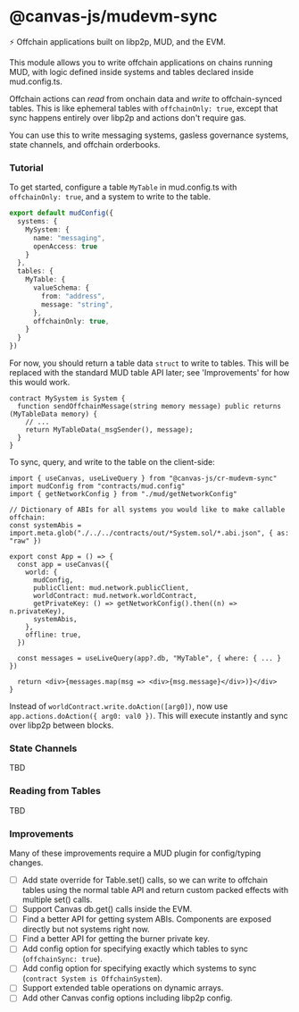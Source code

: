 # @canvas-js/mudevm-sync

⚡️ Offchain applications built on libp2p, MUD, and the EVM.

This module allows you to write offchain applications on chains running MUD,
with logic defined inside systems and tables declared inside mud.config.ts.

Offchain actions can _read_ from onchain data and _write_ to offchain-synced tables.
This is like ephemeral tables with `offchainOnly: true`, except that sync happens
entirely over libp2p and actions don't require gas.

You can use this to write messaging systems, gasless governance systems,
state channels, and offchain orderbooks.

### Tutorial

To get started, configure a table `MyTable` in mud.config.ts with `offchainOnly: true`,
and a system to write to the table.

```typescript
export default mudConfig({
  systems: {
    MySystem: {
      name: "messaging",
      openAccess: true
    }
  },
  tables: {
    MyTable: {
      valueSchema: {
        from: "address",
        message: "string",
      },
      offchainOnly: true,
    }
  }
})
```

For now, you should return a table data `struct` to write to tables. This will be replaced
with the standard MUD table API later; see 'Improvements' for how this would work.

```solidity
contract MySystem is System {
  function sendOffchainMessage(string memory message) public returns (MyTableData memory) {
    // ...
    return MyTableData(_msgSender(), message);
  }
}
```

To sync, query, and write to the table on the client-side:

```tsx
import { useCanvas, useLiveQuery } from "@canvas-js/cr-mudevm-sync"
import mudConfig from "contracts/mud.config"
import { getNetworkConfig } from "./mud/getNetworkConfig"

// Dictionary of ABIs for all systems you would like to make callable offchain:
const systemAbis = import.meta.glob("./../../contracts/out/*System.sol/*.abi.json", { as: "raw" })

export const App = () => {
  const app = useCanvas({
    world: {
      mudConfig,
      publicClient: mud.network.publicClient,
      worldContract: mud.network.worldContract,
      getPrivateKey: () => getNetworkConfig().then((n) => n.privateKey),
      systemAbis,
    },
    offline: true,
  })

  const messages = useLiveQuery(app?.db, "MyTable", { where: { ... } })

  return <div>{messages.map(msg => <div>{msg.message}</div>)}</div>
}
```

Instead of `worldContract.write.doAction([arg0])`, now use `app.actions.doAction({ arg0: val0 })`.
This will execute instantly and sync over libp2p between blocks.

### State Channels

TBD

### Reading from Tables

TBD

### Improvements

Many of these improvements require a MUD plugin for config/typing changes.

* [ ] Add state override for Table.set() calls, so we can write to offchain tables using the normal
  table API and return custom packed effects with multiple set() calls.
* [ ] Support Canvas db.get() calls inside the EVM.
* [ ] Find a better API for getting system ABIs. Components are exposed directly but not systems right now.
* [ ] Find a better API for getting the burner private key.
* [ ] Add config option for specifying exactly which tables to sync (`offchainSync: true`).
* [ ] Add config option for specifying exactly which systems to sync (`contract System is OffchainSystem`).
* [ ] Support extended table operations on dynamic arrays.
* [ ] Add other Canvas config options including libp2p config.